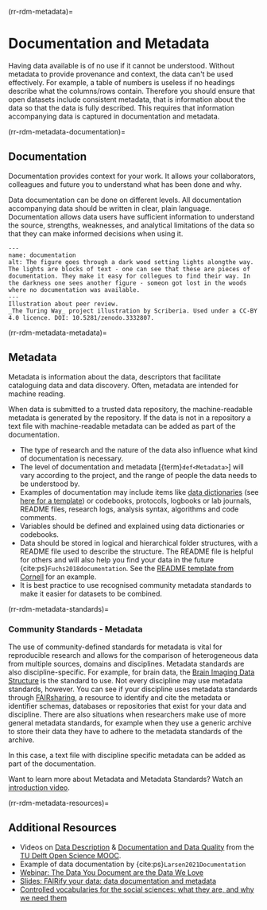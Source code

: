 (rr-rdm-metadata)=
# Documentation and Metadata

Having data available is of no use if it cannot be understood. Without metadata to provide provenance and context, the data can't be used effectively.
For example, a table of numbers is useless if no headings describe what the columns/rows contain.
Therefore you should ensure that open datasets include consistent metadata, that is information about the data so that the data is fully described.
This requires that information accompanying data is captured in documentation and metadata.

(rr-rdm-metadata-documentation)=
## Documentation
Documentation provides context for your work.
It allows your collaborators, colleagues and future you to understand what has been done and why.

Data documentation can be done on different levels.
All documentation accompanying data should be written in clear, plain language.
Documentation allows data users have sufficient information to understand the source, strengths, weaknesses, and analytical limitations of the data so that they can make informed decisions when using it.

```{figure} ../../figures/documentation.*
---
name: documentation
alt: The figure goes through a dark wood setting lights alongthe way. The lights are blocks of text - one can see that these are pieces of documentation. They make it easy for collegues to find their way. In the darkness one sees another figure - someon got lost in the woods where no documentation was available.
---
Illustration about peer review.
_The Turing Way_ project illustration by Scriberia. Used under a CC-BY 4.0 licence. DOI: 10.5281/zenodo.3332807.
```

(rr-rdm-metadata-metadata)=
## Metadata

Metadata is information about the data, descriptors that facilitate cataloguing data and data discovery.
Often, metadata are intended for machine reading.

When data is submitted to a trusted data repository, the machine-readable metadata is generated by the repository.
If the data is not in a repository a text file with machine-readable metadata can be added as part of the documentation.

- The type of research and the nature of the data also influence what kind of documentation is necessary.
- The level of documentation and metadata [{term}`def<Metadata>`] will vary according to the project, and the range of people the data needs to be understood by.
- Examples of documentation may include items like [data dictionaries](https://help.osf.io/hc/en-us/articles/360019739054-How-to-Make-a-Data-Dictionary) (see [here for a template](https://data.nal.usda.gov/data-dictionary-blank-template)) or codebooks, protocols, logbooks or lab journals, README files, research logs, analysis syntax, algorithms and code comments.
- Variables should be defined and explained using data dictionaries or codebooks.
- Data should be stored in logical and hierarchical folder structures, with a README file used to describe the structure.
The README file is helpful for others and will also help you find your data in the future {cite:ps}`Fuchs2018documentation`.
See the [README template from Cornell](https://cornell.app.box.com/v/ReadmeTemplate) for an example.
- It is best practice to use recognised community metadata standards to make it easier for datasets to be combined.


(rr-rdm-metadata-standards)=
### Community Standards - Metadata
The use of community-defined standards for metadata is vital for reproducible research and allows for the comparison of heterogeneous data from multiple sources, domains and disciplines.
Metadata standards are also discipline-specific.
For example, for brain data, the [Brain Imaging Data Structure](https://doi.org/10.25504/FAIRsharing.rd1j6t) is the standard to use.
Not every discipline may use metadata standards, however.
You can see if your discipline uses metadata standards through [FAIRsharing](https://fairsharing.org/), a resource to identify and cite the metadata or identifier schemas, databases or repositories that exist for your data and discipline.
There are also situations when researchers make use of more general metadata standards, for example when they use a generic archive to store their data they have to adhere to the metadata standards of the archive.

In this case, a text file with discipline specific metadata can be added as part of the documentation.

Want to learn more about Metadata and Metadata Standards? Watch an [introduction video](https://commons.esipfed.org/node/1422).

(rr-rdm-metadata-resources)=
## Additional Resources
- Videos on [Data Description](https://www.youtube.com/watch?v=sg3P_V8PIes) & [Documentation and Data Quality](https://www.youtube.com/watch?v=3ByfQWDcavg) from the [TU Delft Open Science MOOC](https://online-learning.tudelft.nl/courses/open-science-sharing-your-research-with-the-world/).
- Example of data documentation by {cite:ps}`Larsen2021Documentation`
- [Webinar: The Data You Document are the Data We Love](https://youtu.be/SoFxBN-Jnbg?t=1133)
- [Slides: FAIRify your data: data documentation and metadata](https://osf.io/wbr7t/)
- [Controlled vocabularies for the social sciences: what they are, and why we need them](https://odissei-data.nl/en/2022/10/controlled-vocabularies-for-the-social-sciences-what-they-are-and-why-we-need-them/)
